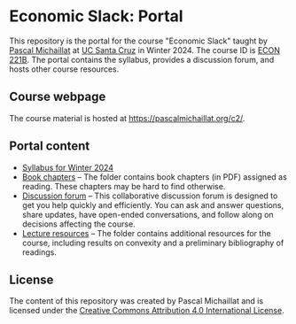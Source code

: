 # Economic Slack: Portal

This repository is the portal for the course "Economic Slack" taught by [Pascal Michaillat](https://pascalmichaillat.org/) at [UC Santa Cruz](https://www.ucsc.edu) in Winter 2024. The course ID is [ECON 221B](https://economics.ucsc.edu/academics/courses/class-schedule.php/course/2240-30285/adv-methods-macro-ii). The portal contains the syllabus, provides a discussion forum, and hosts other course resources.

## Course webpage

The course material is hosted at https://pascalmichaillat.org/c2/.

## Portal content

+ [Syllabus for Winter 2024](https://github.com/pmichaillat/economic-slack/blob/main/syllabus.md)
+ [Book chapters](https://github.com/pmichaillat/economic-slack/tree/main/chapters]) – The folder contains book chapters (in PDF) assigned as reading. These chapters may be hard to find otherwise.
+ [Discussion forum](https://github.com/pmichaillat/economic-slack/discussions) – This collaborative discussion forum is designed to get you help quickly and efficiently. You can ask and answer questions, share updates, have open-ended conversations, and follow along on decisions affecting the course.
+ [Lecture resources](https://github.com/pmichaillat/economic-slack/tree/main/resources) – The folder contains additional resources for the course, including results on convexity and a preliminary bibliography of readings.

## License

The content of this repository was created by Pascal Michaillat and is licensed under the [Creative Commons Attribution 4.0 International License](http://creativecommons.org/licenses/by/4.0/).
